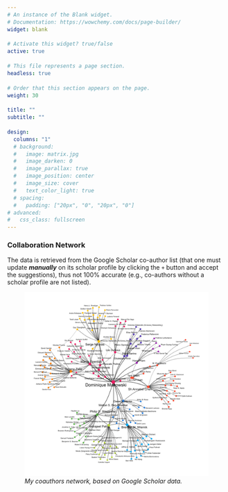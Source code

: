 ```yaml
---
# An instance of the Blank widget.
# Documentation: https://wowchemy.com/docs/page-builder/
widget: blank

# Activate this widget? true/false
active: true

# This file represents a page section.
headless: true

# Order that this section appears on the page.
weight: 30

title: ""
subtitle: ""

design:
  columns: "1"
  # background:
  #   image: matrix.jpg
  #   image_darken: 0
  #   image_parallax: true
  #   image_position: center
  #   image_size: cover
  #   text_color_light: true
  # spacing:
  #   padding: ["20px", "0", "20px", "0"]
# advanced:
#   css_class: fullscreen
---
```


### Collaboration Network

The data is retrieved from the Google Scholar co-author list (that one must update ***manually*** on its scholar profile by clicking the `+` button and accept the suggestions), thus not 100% accurate (e.g., co-authors without a scholar profile are not listed).

<figure>
  <img src="https://raw.githubusercontent.com/DominiqueMakowski/CV/main/img/collaboration_network.png"/>
  <figcaption><i>My coauthors network, based on Google Scholar data.</i></figcaption>
</figure>